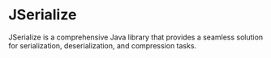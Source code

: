 # JSerialize

JSerialize is a comprehensive Java library that provides a seamless solution for serialization, deserialization, and
compression tasks.
